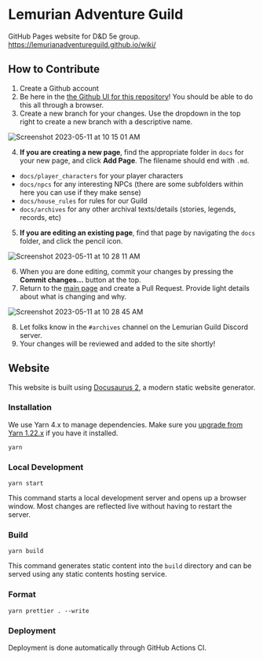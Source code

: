 # Lemurian Adventure Guild

GitHub Pages website for D&D 5e group. <https://lemurianadventureguild.github.io/wiki/>

## How to Contribute

1. Create a Github account
2. Be here in the [the Github UI for this repository](https://github.com/LemurianAdventureGuild/wiki)! You should be able to do this all through a browser.
3. Create a new branch for your changes. Use the dropdown in the top right to create a new branch with a descriptive name.

![Screenshot 2023-05-11 at 10 15 01 AM](https://github.com/LemurianAdventureGuild/wiki/assets/1022875/4a7abde9-85ca-4e02-8709-26f5ea997db2)

4. **If you are creating a new page**, find the appropriate folder in `docs` for your new page, and click **Add Page**. The filename should end with `.md`.

- `docs/player_characters` for your player characters
- `docs/npcs` for any interesting NPCs (there are some subfolders within here you can use if they make sense)
- `docs/house_rules` for rules for our Guild
- `docs/archives` for any other archival texts/details (stories, legends, records, etc)

5. **If you are editing an existing page**, find that page by navigating the `docs` folder, and click the pencil icon.

![Screenshot 2023-05-11 at 10 28 11 AM](https://github.com/LemurianAdventureGuild/wiki/assets/1022875/39547319-b577-4013-bfdd-33597c8614e4)

6. When you are done editing, commit your changes by pressing the **Commit changes...** button at the top.
7. Return to the [main page](https://github.com/LemurianAdventureGuild/wiki) and create a Pull Request. Provide light details about what is changing and why.

![Screenshot 2023-05-11 at 10 28 45 AM](https://github.com/LemurianAdventureGuild/wiki/assets/1022875/cb8ba4fd-1036-43c5-a193-f56ca0568308)

8. Let folks know in the `#archives` channel on the Lemurian Guild Discord server.
9. Your changes will be reviewed and added to the site shortly!

## Website

This website is built using [Docusaurus 2](https://docusaurus.io/), a modern static website generator.

### Installation

We use Yarn 4.x to manage dependencies. Make sure you [upgrade from Yarn 1.22.x](https://yarnpkg.com/getting-started/install) if you have it installed.

```shell
yarn
```

### Local Development

```shell
yarn start
```

This command starts a local development server and opens up a browser window. Most changes are reflected live without having to restart the server.

### Build

```shell
yarn build
```

This command generates static content into the `build` directory and can be served using any static contents hosting service.

### Format

```shell
yarn prettier . --write
```

### Deployment

Deployment is done automatically through GitHub Actions CI.
